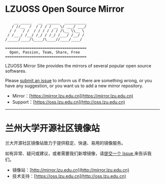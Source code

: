# LZUOSS Open Source Mirror

```
    __ _____   __  ______  __________
   / //__  /  / / / / __ \/ ___/ ___/
  / /   / /  / / / / / / /\__ \\__ \
 / /___/ /__/ /_/ / /_/ /___/ /__/ /
/_____/____/\____/\____//____/____/

=====================================
  Open, Passion, Team, Share, Free
=====================================
```

LZUOSS Mirror Site provides the mirrors of  several popular open source softwares.

Please [submit an issue](https://github.com/LZUOSS/Mirror/issues/new) to inform us if there are something wrong, or you have any suggestion, or you want us to add a new mirror repository.

- Mirror：[https://mirror.lzu.edu.cn](https://mirror.lzu.edu.cn)
- Support：[https://oss.lzu.edu.cn](http://oss.lzu.edu.cn)

---

# 兰州大学开源社区镜像站

兰大开源社区镜像站致力于提供稳定、快速、易用的镜像服务。

如有异常、疑问或建议，或者需要我们新增镜像，请[提交一个 Issue ](https://github.com/LZUOSS/Mirror/issues/new)来告诉我们。

- 镜像站：[http://mirror.lzu.edu.cn](http://mirror.lzu.edu.cn)
- 技术支持：[https://oss.lzu.edu.cn](http://oss.lzu.edu.cn)
